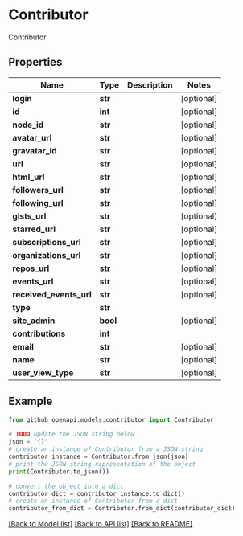 # Contributor

Contributor

## Properties

Name | Type | Description | Notes
------------ | ------------- | ------------- | -------------
**login** | **str** |  | [optional] 
**id** | **int** |  | [optional] 
**node_id** | **str** |  | [optional] 
**avatar_url** | **str** |  | [optional] 
**gravatar_id** | **str** |  | [optional] 
**url** | **str** |  | [optional] 
**html_url** | **str** |  | [optional] 
**followers_url** | **str** |  | [optional] 
**following_url** | **str** |  | [optional] 
**gists_url** | **str** |  | [optional] 
**starred_url** | **str** |  | [optional] 
**subscriptions_url** | **str** |  | [optional] 
**organizations_url** | **str** |  | [optional] 
**repos_url** | **str** |  | [optional] 
**events_url** | **str** |  | [optional] 
**received_events_url** | **str** |  | [optional] 
**type** | **str** |  | 
**site_admin** | **bool** |  | [optional] 
**contributions** | **int** |  | 
**email** | **str** |  | [optional] 
**name** | **str** |  | [optional] 
**user_view_type** | **str** |  | [optional] 

## Example

```python
from github_openapi.models.contributor import Contributor

# TODO update the JSON string below
json = "{}"
# create an instance of Contributor from a JSON string
contributor_instance = Contributor.from_json(json)
# print the JSON string representation of the object
print(Contributor.to_json())

# convert the object into a dict
contributor_dict = contributor_instance.to_dict()
# create an instance of Contributor from a dict
contributor_from_dict = Contributor.from_dict(contributor_dict)
```
[[Back to Model list]](../README.md#documentation-for-models) [[Back to API list]](../README.md#documentation-for-api-endpoints) [[Back to README]](../README.md)


